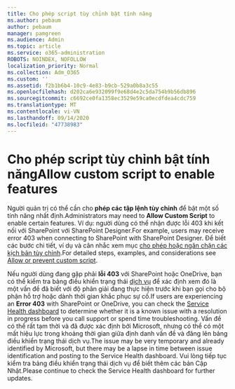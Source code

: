 ```yaml
---
title: Cho phép script tùy chỉnh bật tính năng
ms.author: pebaum
author: pebaum
manager: pamgreen
ms.audience: Admin
ms.topic: article
ms.service: o365-administration
ROBOTS: NOINDEX, NOFOLLOW
localization_priority: Normal
ms.collection: Adm_O365
ms.custom: ''
ms.assetid: f2b1b6b4-10c9-4e83-b9cb-529a0b8a3c55
ms.openlocfilehash: d202ca6e932099f9e68d4e2c5da754b9b56db896
ms.sourcegitcommit: c6692ce0fa1358ec3529e59ca0ecdfdea4cdc759
ms.translationtype: MT
ms.contentlocale: vi-VN
ms.lasthandoff: 09/14/2020
ms.locfileid: "47738983"
---
```

# <a name="allow-custom-script-to-enable-features"></a><span data-ttu-id="b78a1-102">Cho phép script tùy chỉnh bật tính năng</span><span class="sxs-lookup"><span data-stu-id="b78a1-102">Allow custom script to enable features</span></span>

<span data-ttu-id="b78a1-103">Người quản trị có thể cần cho **phép các tập lệnh tùy chỉnh** để bật một số tính năng nhất định.</span><span class="sxs-lookup"><span data-stu-id="b78a1-103">Administrators may need to **Allow Custom Script** to enable certain features.</span></span> <span data-ttu-id="b78a1-104">Ví dụ: người dùng có thể nhận được lỗi 403 khi kết nối với SharePoint với SharePoint Designer.</span><span class="sxs-lookup"><span data-stu-id="b78a1-104">For example, users may receive error 403 when connecting to SharePoint with SharePoint Designer.</span></span> <span data-ttu-id="b78a1-105">Để biết các bước chi tiết, ví dụ và cân nhắc xem mục [cho phép hoặc ngăn chặn các kịch bản tùy chỉnh](https://docs.microsoft.com/sharepoint/allow-or-prevent-custom-script).</span><span class="sxs-lookup"><span data-stu-id="b78a1-105">For detailed steps, examples, and considerations see [Allow or prevent custom script](https://docs.microsoft.com/sharepoint/allow-or-prevent-custom-script).</span></span>

<span data-ttu-id="b78a1-106">Nếu người dùng đang gặp phải **lỗi 403** với SharePoint hoặc OneDrive, bạn có thể kiểm tra bảng điều khiển trạng thái [dịch vụ](https://admin.microsoft.com/AdminPortal/Home#/servicehealth) để xác định xem đó là một vấn đề đã biết với độ phân giải đang thực hiện trước khi bạn gọi cho bộ phận hỗ trợ hoặc dành thời gian khắc phục sự cố.</span><span class="sxs-lookup"><span data-stu-id="b78a1-106">If users are experiencing an **Error 403** with SharePoint or OneDrive, you can check the [Service Health dashboard](https://admin.microsoft.com/AdminPortal/Home#/servicehealth) to determine whether it is a known issue with a resolution in progress before you call support or spend time troubleshooting.</span></span> <span data-ttu-id="b78a1-107">Vấn đề có thể rất tạm thời và đã được xác định bởi Microsoft, nhưng có thể có một mất hiệu lực trong khoảng thời gian giữa định danh vấn đề và đăng lên bảng điều khiển trạng thái dịch vụ.</span><span class="sxs-lookup"><span data-stu-id="b78a1-107">The issue may be very temporary and already identified by Microsoft, but there may be a lapse in time between issue identification and posting to the Service Health dashboard.</span></span> <span data-ttu-id="b78a1-108">Vui lòng tiếp tục kiểm tra bảng điều khiển trạng thái dịch vụ để biết thêm các bản Cập Nhật.</span><span class="sxs-lookup"><span data-stu-id="b78a1-108">Please continue to check the Service Health dashboard for further updates.</span></span>

